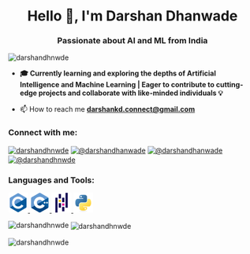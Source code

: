 <h1 align="center">Hello 👋, I'm Darshan Dhanwade</h1>
<h3 align="center">Passionate about AI and ML from India</h3>

<p align="left"> <img src="https://komarev.com/ghpvc/?username=darshandhnwde&label=Profile%20views&color=0e75b6&style=flat" alt="darshandhnwde" /> </p>

- **🎓 Currently learning and exploring the depths of Artificial Intelligence and Machine Learning | Eager to contribute to cutting-edge projects and collaborate with like-minded individuals 💡**

- 📫 How to reach me **darshankd.connect@gmail.com**

<h3 align="left">Connect with me:</h3>
<p align="left">
<a href="https://twitter.com/darshandhnwde" target="blank"><img align="center" src="https://raw.githubusercontent.com/rahuldkjain/github-profile-readme-generator/master/src/images/icons/Social/twitter.svg" alt="darshandhnwde" height="30" width="40" /></a>
<a href="https://linkedin.com/in/@darshandhanwade" target="blank"><img align="center" src="https://raw.githubusercontent.com/rahuldkjain/github-profile-readme-generator/master/src/images/icons/Social/linked-in-alt.svg" alt="@darshandhanwade" height="30" width="40" /></a>
<a href="https://fb.com/@darshandhanwade" target="blank"><img align="center" src="https://raw.githubusercontent.com/rahuldkjain/github-profile-readme-generator/master/src/images/icons/Social/facebook.svg" alt="@darshandhanwade" height="30" width="40" /></a>
<a href="https://instagram.com/@darshandhnwde" target="blank"><img align="center" src="https://raw.githubusercontent.com/rahuldkjain/github-profile-readme-generator/master/src/images/icons/Social/instagram.svg" alt="@darshandhnwde" height="30" width="40" /></a>
</p>

<h3 align="left">Languages and Tools:</h3>
<p align="left"> <a href="https://www.cprogramming.com/" target="_blank" rel="noreferrer"> <img src="https://raw.githubusercontent.com/devicons/devicon/master/icons/c/c-original.svg" alt="c" width="40" height="40"/> </a> <a href="https://www.w3schools.com/cpp/" target="_blank" rel="noreferrer"> <img src="https://raw.githubusercontent.com/devicons/devicon/master/icons/cplusplus/cplusplus-original.svg" alt="cplusplus" width="40" height="40"/> </a> <a href="https://pandas.pydata.org/" target="_blank" rel="noreferrer"> <img src="https://raw.githubusercontent.com/devicons/devicon/2ae2a900d2f041da66e950e4d48052658d850630/icons/pandas/pandas-original.svg" alt="pandas" width="40" height="40"/> </a> <a href="https://www.python.org" target="_blank" rel="noreferrer"> <img src="https://raw.githubusercontent.com/devicons/devicon/master/icons/python/python-original.svg" alt="python" width="40" height="40"/> </a> </p>

<p><img align="left" src="https://github-readme-stats.vercel.app/api/top-langs?username=darshandhnwde&show_icons=true&locale=en&layout=compact" alt="darshandhnwde" /></p>

<p>&nbsp;<img align="center" src="https://github-readme-stats.vercel.app/api?username=darshandhnwde&show_icons=true&locale=en" alt="darshandhnwde" /></p>

<p><img align="center" src="https://github-readme-streak-stats.herokuapp.com/?user=darshandhnwde&" alt="darshandhnwde" /></p>

